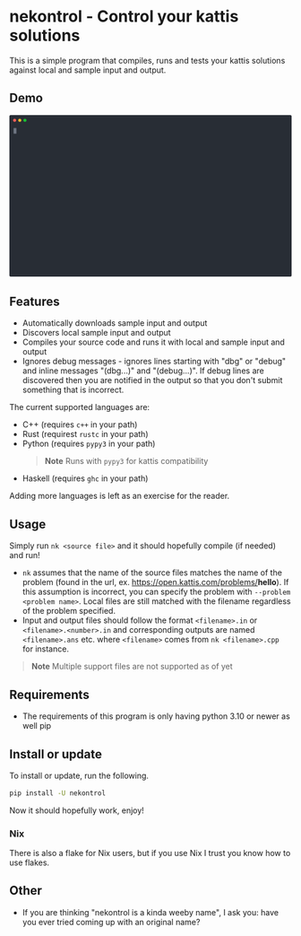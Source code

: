 # nekontrol - Control your kattis solutions

This is a simple program that compiles, runs and tests your kattis solutions
against local and sample input and output.

## Demo

![Demo](./res/demo.svg)

## Features

- Automatically downloads sample input and output
- Discovers local sample input and output
- Compiles your source code and runs it with local and sample input and output
- Ignores debug messages - ignores lines starting with "dbg" or "debug" and
  inline messages "(dbg...)" and "(debug...)". If debug lines are discovered
  then you are notified in the output so that you don't submit something that is
  incorrect.

The current supported languages are:

- C++ (requires `c++` in your path)
- Rust (requirest `rustc` in your path)
- Python (requires `pypy3` in your path)
  > **Note**
  > Runs with `pypy3` for kattis compatibility
- Haskell (requires `ghc` in your path)

Adding more languages is left as an exercise for the reader.

## Usage

Simply run `nk <source file>` and it should hopefully compile (if needed)
and run!

- `nk` assumes that the name of the source files matches the name of the
  problem (found in the url, ex. https://open.kattis.com/problems/<b>hello</b>).
  If this assumption is incorrect, you can specify the problem with
  `--problem <problem name>`. Local files are still matched with the filename
  regardless of the problem specified.
- Input and output files should follow the format `<filename>.in` or
  `<filename>.<number>.in` and corresponding outputs are named `<filename>.ans`
  etc. where `<filename>` comes from `nk <filename>.cpp` for instance.

> **Note**
> Multiple support files are not supported as of yet

## Requirements

- The requirements of this program is only having python 3.10 or newer as well
  pip

## Install or update

To install or update, run the following.

```sh
pip install -U nekontrol
```

Now it should hopefully work, enjoy!

### Nix

There is also a flake for Nix users, but if you use Nix I trust you know how to
use flakes.

## Other

- If you are thinking "nekontrol is a kinda weeby name", I ask you: have you
  ever tried coming up with an original name?
